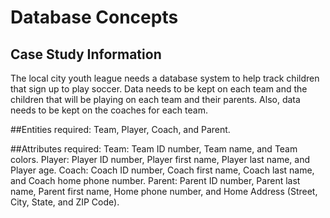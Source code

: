# Database Concepts

## Case Study Information
The local city youth league needs a database system to help track children that sign up to play soccer.  Data needs to be kept on each team and the children that will be playing on each team and their parents.  Also, data needs to be kept on the coaches for each team. 

##Entities required: Team, Player, Coach, and Parent.

##Attributes required:
Team:  Team ID number, Team name, and Team colors.
Player:  Player ID number, Player first name, Player last name, and Player age.
Coach:  Coach ID number, Coach first name, Coach last name, and Coach home phone number.
Parent:  Parent ID number, Parent last name, Parent first name, Home phone number, and Home Address (Street, City, State, and ZIP Code).
